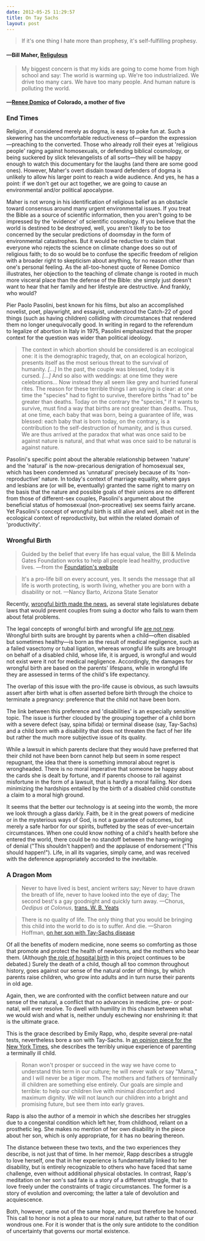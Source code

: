 ```yaml
---
date: 2012-05-25 11:29:57
title: On Tay Sachs
layout: post
---
```


> If it's one thing I hate more than prophesy, it's self-fulfilling prophesy. 
#### —Bill Maher, [Religulous](http://www.imdb.com/title/tt0815241/)

> My biggest concern is that my kids are going to come home from high school and say: The world is warming up. We're too industrialized. We drive too many cars. We have too many people. And human nature is polluting the world. 
#### —[Renee Domico](http://www.pbs.org/newshour/bb/climate-change/jan-june12/teachclimate_05-02.html) of Colorado, a mother of five

### End Times
Religion, if considered merely as dogma, is easy to poke fun at. Such a skewering has the uncomfortable reductiveness of—pardon the expression—preaching to the converted. Those who already roll their eyes at 'religious people' raging against homosexuals, or defending biblical cosmology, or being suckered by slick televangelists of all sorts—they will be happy enough to watch this documentary for the laughs (and there are some good ones). However, Maher's overt disdain toward defenders of dogma is unlikely to allow his larger point to reach a wide audience. And yes, he has a point: if we don't get our act together, we are going to cause an environmental and/or political apocalypse.

Maher is not wrong in his identification of religious belief as an obstacle toward consensus around many urgent environmental issues. If you treat the Bible as a source of scientific information, then you aren't going to be impressed by the 'evidence' of scientific cosmology. If you believe that the world is destined to be destroyed, well, you aren't likely to be too concerned by the secular predictions of doomsday in the form of environmental catastrophes. But it would be reductive to claim that everyone who rejects the science on climate change does so out of religious faith; to do so would be to confuse the specific freedom of religion with a broader right to skepticism about anything, for no reason other than one's personal feeling. As the all-too-honest quote of Renee Domico illustrates, her objection to the teaching of climate change is rooted in much more visceral place than the defense of the Bible: she simply just doesn't want to hear that her family and her lifestyle are destructive. And frankly, who would?

Pier Paolo Pasolini, best known for his films, but also an accomplished novelist, poet, playwright, and essayist, understood the Catch-22 of good things (such as having children) colliding with circumstances that rendered them no longer unequivocally good. In writing in regard to the referendum to legalize of abortion in Italy in 1975, Pasolini emphasized that the proper context for the question was wider than political ideology.

> The context in which abortion should be considered is an ecological one: it is the demographic tragedy, that, on an ecological horizon, presents itself as the most serious threat to the survival of humanity. <em>[...]</em> In the past, the couple was blessed, today it is cursed. <em>[...]</em> And so also with weddings: at one time they were celebrations... Now instead they all seem like grey and hurried funeral rites. The reason for these terrible things I am saying is clear: at one time the "species" had to fight to survive, therefore births "had to" be greater than deaths. Today on the contrary the "species," if it wants to survive, must find a way that births are not greater than deaths. Thus, at one time, each baby that was born, being a guarantee of life, was blessed: each baby that is born today, on the contrary, is a contribution to the self-destruction of humanity, and is thus cursed. We are thus arrived at the paradox that what was once said to be against nature is natural, and that what was once said to be natural is against nature.

Pasolini's specific point about the alterable relationship between 'nature' and the 'natural' is the now-precarious denigration of homosexual sex, which has been condemned as 'unnatural' precisely because of its 'non-reproductive' nature. In today's context of marriage equality, where gays and lesbians are (or will be, eventually) granted the same right to marry on the basis that the nature and possible goals of their unions are no different from those of different-sex couples, Pasolini's argument about the beneficial status of homosexual (non-procreative) sex seems fairly arcane. Yet Pasolini's concept of wrongful birth is still alive and well, albeit not in the ecological context of reproductivity, but within the related domain of 'productivity'.

### Wrongful Birth
> Guided by the belief that every life has equal value, the Bill &amp; Melinda Gates Foundation works to help all people lead healthy, productive lives. —from the [Foundation's website](http://www.gatesfoundation.org/about/pages/foundation-fact-sheet.aspx)

> It's a pro-life bill on every account, yes. It sends the message that all life is worth protecting, is worth living, whether you are born with a disability or not. —Nancy Barto, Arizona State Senator

Recently, [wrongful birth made the news](http://www.npr.org/blogs/health/2012/05/15/152687638/should-parents-be-able-to-sue-for-wrongful-birth), as several state legislatures debate laws that would prevent couples from suing a doctor who fails to warn them about fetal problems.

The legal concepts of wrongful birth and wrongful life [are not new](http://www.nytimes.com/1982/04/12/style/courts-weigh-value-of-unwanted-lives.html). Wrongful birth suits are brought by parents when a child—often disabled but sometimes healthy—is born as the result of medical negligence, such as a failed vasectomy or tubal ligation, whereas wrongful life suits are brought on behalf of a disabled child, whose life, it is argued, is wrongful and would not exist were it not for medical negligence. Accordingly, the damages for wrongful birth are based on the parents' lifespans, while in wrongful life they are assessed in terms of the child's life expectancy.

The overlap of this issue with the pro-life cause is obvious, as such lawsuits assert after birth what is often asserted before birth through the choice to terminate a pregnancy: preference that the child not have been born.

The link between this preference and 'disabilities' is an especially sensitive topic. The issue is further clouded by the grouping together of a child born with a severe defect (say, spina bifida) or terminal disease (say, Tay-Sachs) and a child born with a disability that does not threaten the fact of her life but rather the much more subjective issue of its quality.

While a lawsuit in which parents declare that they would have preferred that their child not have been born cannot help but seem in some respect repugnant, the idea that there is something immoral about regret is wrongheaded. There is no moral imperative that someone be happy about the cards she is dealt by fortune, and if parents choose to rail against misfortune in the form of a lawsuit, that is hardly a moral failing. Nor does minimizing the hardships entailed by the birth of a disabled child constitute a claim to a moral high ground.

It seems that the better our technology is at seeing into the womb, the more we look through a glass darkly. Faith, be it in the great powers of medicine or in the mysterious ways of God, is not a guarantee of outcomes, but merely a safe harbor for our spirits, buffeted by the seas of ever-uncertain circumstances. When one could know nothing of a child's health before she entered the world, there could be no standoff between the hang-wringing of denial ("This shouldn't happen!) and the applause of endorsement ("This should happen!"). Life, in all its vagaries, simply came, and was received with the deference appropriately accorded to the inevitable.

### A Dragon Mom
> Never to have lived is best, ancient writers say;
> Never to have drawn the breath of life,
> never to have looked into the eye of day;
> The second best's a gay goodnight and quickly turn away.
> —Chorus, _Oedipus at Colonus_, [trans. W. B. Yeats](http://www.textetc.com/workshop/wt-sophocles-3.html)

> There is no quality of life. The only thing that you would be bringing this child into the world to do is to suffer. And die. —Sharon Hoffman, [on her son with Tay-Sachs disease](http://www.npr.org/blogs/health/2012/05/15/152687638/should-parents-be-able-to-sue-for-wrongful-birth) 

Of all the benefits of modern medicine, none seems so comforting as those that promote and protect the health of newborns, and the mothers who bear them. (Although [the role of hospital birth](http://www.nytimes.com/2012/05/27/magazine/ina-may-gaskin-and-the-battle-for-at-home-births.html) in this project continues to be debated.) Surely the death of a child, though all too common throughout history, goes against our sense of the natural order of things, by which parents raise children, who grow into adults and in turn nurse their parents in old age.

Again, then, we are confronted with the conflict between nature and our sense of the natural, a conflict that no advances in medicine, pre- or post-natal, will ever resolve. To dwell with humility in this chasm between what we would wish and what is, neither unduly eschewing nor enshrining it: that is the ultimate grace.

This is the grace described by Emily Rapp, who, despite several pre-natal tests, nevertheless bore a son with Tay-Sachs. In [an opinion piece for the New York Times](http://www.nytimes.com/2011/10/16/opinion/sunday/notes-from-a-dragon-mom.html), she describes the terribly unique experience of parenting a terminally ill child.

> Ronan won't prosper or succeed in the way we have come to understand this term in our culture; he will never walk or say "Mama," and I will never be a tiger mom. The mothers and fathers of terminally ill children are something else entirely. Our goals are simple and terrible: to help our children live with minimal discomfort and maximum dignity. We will not launch our children into a bright and promising future, but see them into early graves.

Rapp is also the author of a memoir in which she describes her struggles due to a congenital condition which left her, from childhood, reliant on a prosthetic leg. She makes no mention of her own disability in the piece about her son, which is only appropriate, for it has no bearing thereon.

The distance between these two texts, and the two experiences they describe, is not just that of time. In her memoir, Rapp describes a struggle to love herself, one that in her experience is fundamentally linked to her disability, but is entirely recognizable to others who have faced that same challenge, even without additional physical obstacles. In contrast, Rapp's meditation on her son's sad fate is a story of a different struggle, that to love freely under the constraints of tragic circumstances. The former is a story of evolution and overcoming; the latter a tale of devolution and acquiescence.

Both, however, came out of the same hope, and must therefore be honored. This call to honor is not a plea to our moral nature, but rather to that of our wondrous one. For it is wonder that is the only sure antidote to the condition of uncertainty that governs our mortal existence.
